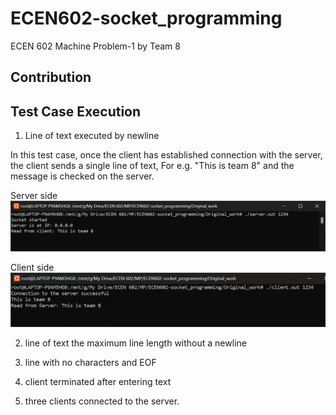 # ECEN602-socket_programming
ECEN 602 Machine Problem-1 by Team 8

## Contribution

## Test Case Execution

1. Line of text executed by newline

In this test case, once the client has established connection with the server, the client sends a single line of text, For e.g. "This is team 8" and the message is checked on the server.

Server side
![Test Case 1 server screenshot](Screenshots/TS1_server.png)

Client side
![Test Case 1 server screenshot](Screenshots/TS1_client.png)

2. line of text the maximum line length without a newline

3. line with no characters and EOF

4. client terminated after entering text

5. three clients connected to the server.